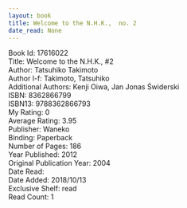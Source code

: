 ```yaml
---
layout: book
title: Welcome to the N.H.K.,  no. 2
date_read: None
---
```


Book Id: 17616022<br />
Title: Welcome to the N.H.K., #2<br />
Author: Tatsuhiko Takimoto<br />
Author l-f: Takimoto, Tatsuhiko<br />
Additional Authors: Kenji Oiwa, Jan Jonas Świderski<br />
ISBN: 8362866799<br />
ISBN13: 9788362866793<br />
My Rating: 0<br />
Average Rating: 3.95<br />
Publisher: Waneko<br />
Binding: Paperback<br />
Number of Pages: 186<br />
Year Published: 2012<br />
Original Publication Year: 2004<br />
Date Read: <br />
Date Added: 2018/10/13<br />
Exclusive Shelf: read<br />
Read Count: 1<br />


